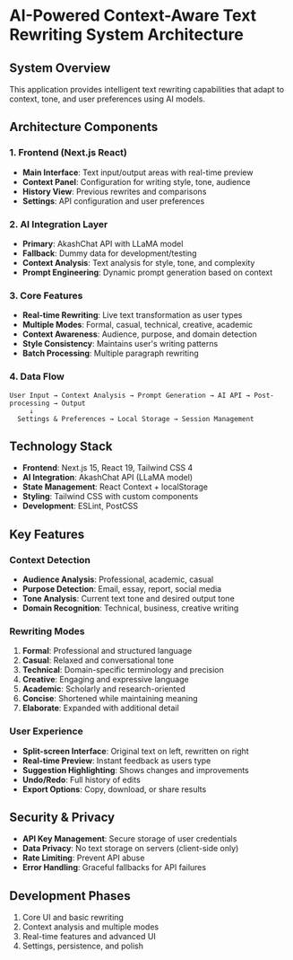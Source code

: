 # AI-Powered Context-Aware Text Rewriting System Architecture

## System Overview

This application provides intelligent text rewriting capabilities that adapt to context, tone, and user preferences using AI models.

## Architecture Components

### 1. Frontend (Next.js React)

- **Main Interface**: Text input/output areas with real-time preview
- **Context Panel**: Configuration for writing style, tone, audience
- **History View**: Previous rewrites and comparisons
- **Settings**: API configuration and user preferences

### 2. AI Integration Layer

- **Primary**: AkashChat API with LLaMA model
- **Fallback**: Dummy data for development/testing
- **Context Analysis**: Text analysis for style, tone, and complexity
- **Prompt Engineering**: Dynamic prompt generation based on context

### 3. Core Features

- **Real-time Rewriting**: Live text transformation as user types
- **Multiple Modes**: Formal, casual, technical, creative, academic
- **Context Awareness**: Audience, purpose, and domain detection
- **Style Consistency**: Maintains user's writing patterns
- **Batch Processing**: Multiple paragraph rewriting

### 4. Data Flow

```
User Input → Context Analysis → Prompt Generation → AI API → Post-processing → Output
     ↓
  Settings & Preferences → Local Storage → Session Management
```

## Technology Stack

- **Frontend**: Next.js 15, React 19, Tailwind CSS 4
- **AI Integration**: AkashChat API (LLaMA model)
- **State Management**: React Context + localStorage
- **Styling**: Tailwind CSS with custom components
- **Development**: ESLint, PostCSS

## Key Features

### Context Detection

- **Audience Analysis**: Professional, academic, casual
- **Purpose Detection**: Email, essay, report, social media
- **Tone Analysis**: Current text tone and desired output tone
- **Domain Recognition**: Technical, business, creative writing

### Rewriting Modes

1. **Formal**: Professional and structured language
2. **Casual**: Relaxed and conversational tone
3. **Technical**: Domain-specific terminology and precision
4. **Creative**: Engaging and expressive language
5. **Academic**: Scholarly and research-oriented
6. **Concise**: Shortened while maintaining meaning
7. **Elaborate**: Expanded with additional detail

### User Experience

- **Split-screen Interface**: Original text on left, rewritten on right
- **Real-time Preview**: Instant feedback as users type
- **Suggestion Highlighting**: Shows changes and improvements
- **Undo/Redo**: Full history of edits
- **Export Options**: Copy, download, or share results

## Security & Privacy

- **API Key Management**: Secure storage of user credentials
- **Data Privacy**: No text storage on servers (client-side only)
- **Rate Limiting**: Prevent API abuse
- **Error Handling**: Graceful fallbacks for API failures

## Development Phases

1. Core UI and basic rewriting
2. Context analysis and multiple modes
3. Real-time features and advanced UI
4. Settings, persistence, and polish
